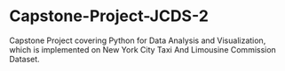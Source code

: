 # Capstone-Project-JCDS-2
Capstone Project covering Python for Data Analysis and Visualization, which is implemented on New York City Taxi And Limousine Commission Dataset.
